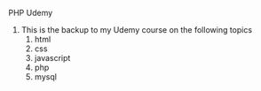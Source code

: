 PHP Udemy

1. This is the backup to my Udemy course on the following topics
   1. html
   2. css
   3. javascript
   4. php
   5. mysql